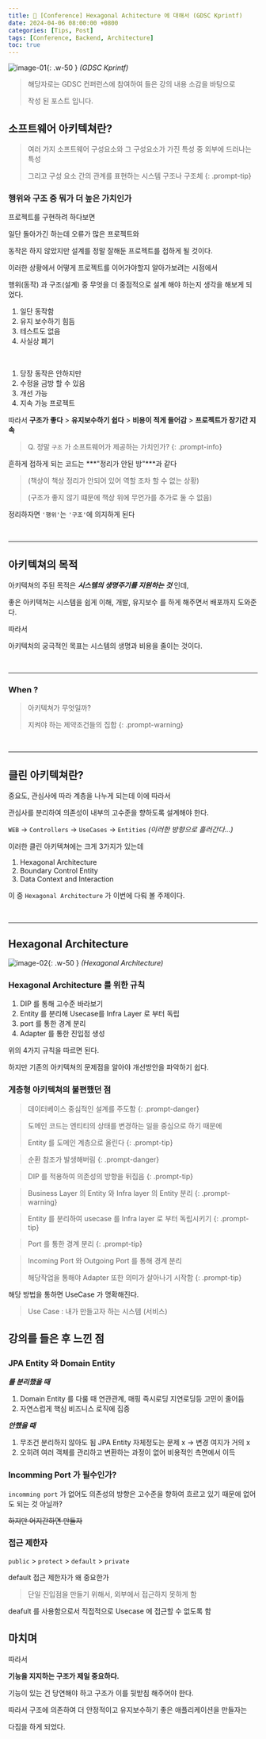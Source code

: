 ```yaml
---
title: 🥜 [Conference] Hexagonal Achitecture 에 대해서 (GDSC Kprintf)
date: 2024-04-06 08:00:00 +0800
categories: [Tips, Post]
tags: [Conference, Backend, Architecture]
toc: true
---
```


![image-01](../assets/img/2024-04-06/image-01.png){: .w-50 }
_(GDSC Kprintf)_

> 해당자로는 GDSC 컨퍼런스에 참여하여 들은 강의 내용 소감을 바탕으로
>
> 작성 된 포스트 입니다.


## 소프트웨어 아키텍쳐란?

> 여러 가지 소프트웨어 구성요소와 그 구성요소가 가진 특성 중 외부에 드러나는 특성
>
> 그리고 구성 요소 간의 관계를 표현하는 시스템 구조나 구조체
{: .prompt-tip}

### 행위와 구조 중 뭐가 더 높은 가치인가

프로젝트를 구현하려 하다보면

일단 돌아가긴 하는데 오류가 많은 프로젝트와

동작은 하지 않았지만 설계를 정말 잘해둔 프로젝트를 접하게 될 것이다.

이러한 상황에서 어떻게 프로젝트를 이어가야할지 알아가보려는 시점에서

행위(동작) 과 구조(설계) 중 무엇을 더 중점적으로 설계 해야 하는지 생각을 해보게 되었다.

1. 일단 동작함
2. 유지 보수하기 힘듬
3. 테스트도 없음
4. 사실상 폐기

<br/>

1. 당장 동작은 안하지만
2. 수정을 금방 할 수 있음
3. 개선 가능
4. 지속 가능 프로젝트

따라서 **구조가 좋다** > **유지보수하기 쉽다** > **비용이 적게 들어감** > **프로젝트가 장기간 지속**

>Q. 정말 `구조` 가 소프트웨어가 제공하는 가치인가?
{: .prompt-info}

흔하게 접하게 되는 코드는 ***"정리가 안된 방"***과 같다

>(책상이 책상 정리가 안되어 있어 역할 조차 할 수 없는 상황)
>
>(구조가 좋지 않기 떄문에 책상 위에 무언가를 추가로 둘 수 없음)

정리하자면 `'행위'`는 `'구조'`에 의지하게 된다

<br/>
<hr/>

## 아키텍쳐의 목적

아키텍쳐의 주된 목적은 ***시스템의 생명주기를 지원하는 것*** 인데,

좋은 아키텍쳐는 시스템을 쉽게 이해, 개발, 유지보수 를 하게 해주면서 배포까지 도와준다.

따라서

아키텍처의 궁극적인 목표는 시스템의 생명과 비용을 줄이는 것이다.

<br/>
<hr/>

### When ?

> 아키텍쳐가 무엇일까?
>
> 지켜야 하는 제약조건들의 집합
{: .prompt-warning}

<br/>
<hr/>

## 클린 아키텍쳐란?

중요도, 관심사에 따라 계층을 나누게 되는데 이에 따라서

관심사를 분리하여 의존성이 내부의 고수준을 향하도록 설계해야 한다.

`WEB` -> `Controllers` -> `UseCases` -> `Entities`
_(이러한 방향으로 흘러간다...)_

이러한 클린 아키텍쳐에는 크게 3가지가 있는데

1. Hexagonal Architecture
2. Boundary Control Entity
3. Data Context and Interaction

이 중 `Hexagonal Architecture` 가 이번에 다뤄 볼 주제이다.

<br/>
<hr/>

## Hexagonal Architecture

![image-02](../assets/img/2024-04-06/image-02.png){: .w-50 }
_(Hexagonal Architecture)_

### Hexagonal Architecture 를 위한 규칙

1. DIP 를 통해 고수준 바라보기
2. Entity 를 분리해 Usecase를 Infra Layer 로 부터 독립
3. port 를 통한 경계 분리
4. Adapter 를 통한 진입점 생성

위의 4가지 규칙을 따르면 된다.

하지만 기존의 아키텍쳐의 문제점을 알아야 개선방안을 파악하기 쉽다.

### 게층형 아키텍쳐의 불편했던 점

> 데이터베이스 중심적인 설계를 주도함
{: .prompt-danger}

> 도메인 코드는 엔티티의 상태를 변경하는 일을 중심으로 하기 때문에
>
> Entity 를 도메인 계층으로 올린다
{: .prompt-tip}

> 순환 참조가 발생해버림
{: .prompt-danger}

> DIP 를 적용하여 의존성의 방향을 뒤집음
{: .prompt-tip}

> Business Layer 의 Entity 와 Infra layer 의 Entity 분리
{: .prompt-warning}

> Entity 를 분리하여 usecase 를 Infra layer 로 부터 독립시키기
{: .prompt-tip}

> Port 를 통한 경계 분리
{: .prompt-tip}

> Incoming Port 와 Outgoing Port 를 통해 경계 분리
>
> 해당작업을 통해야 Adapter 또한 의미가 살아나기 시작함
{: .prompt-tip}

해당 방법을 통하면 UseCase 가 명확해진다.

> Use Case : 내가 만들고자 하는 시스템 (서비스)

## 강의를 들은 후 느낀 점

### JPA Entity 와 Domain Entity

***를 분리했을 때***

1. Domain Entity 를 다룰 때 연관관계, 매핑 즉시로딩 지연로딩등 고민이 줄어듬
2. 자연스럽게 핵심 비즈니스 로직에 집중

***안했을 때***

1. 무조건 분리하지 않아도 됨 JPA Entity 자체정도는 문제 x -> 변경 여지가 거의 x
2. 오히려 여러 객체를 관리하고 변환하는 과정이 없어 비용적인 측면에서 이득

### Incomming Port 가 필수인가?

`incomming port` 가 없어도 의존성의 방향은 고수준을 향하여 흐르고 있기 때문에 없어도 되는 것 아닐까?

~~하지만 어지간하면 만들자~~

### 접근 제한자

`public` > `protect` > `default` > `private`

default 접근 제한자가 왜 중요한가

> 단일 진입점을 만들기 위해서, 외부에서 접근하지 못하게 함

deafult 를 사용함으로서 직접적으로 Usecase 에 접근할 수 없도록 함

## 마치며

따라서

**기능을 지지하는 구조가 제일 중요하다.**

기능이 있는 건 당연해야 하고 구조가 이를 뒷받침 해주어야 한다.

따라서 구조에 의존하여 더 안정적이고 유지보수하기 좋은 애플리케이션을 만들자는

다짐을 하게 되었다.